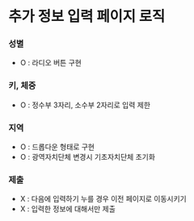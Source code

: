 # 추가 정보 입력 페이지 로직

### 성별

- O : 라디오 버튼 구현

### 키, 체중

- O : 정수부 3자리, 소수부 2자리로 입력 제한

### 지역

- O : 드롭다운 형태로 구현
- O : 광역자치단체 변경시 기초자치단체 초기화

### 제출

- X : 다음에 입력하기 누를 경우 이전 페이지로 이동시키기
- X : 입력한 정보에 대해서만 제출
